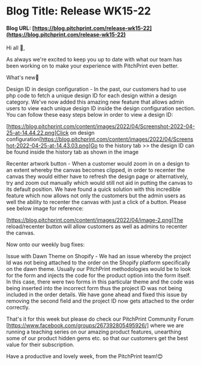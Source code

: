 # **Blog Title**: Release WK15-22

#### **Blog URL:** [https://blog.pitchprint.com/release-wk15-22](https://blog.pitchprint.com/release-wk15-22)

Hi all 👋,

As always we're excited to keep you up to date with what our team has been working on to make your experience with PitchPrint even better.

What's new🚀

Design ID in design configuration - In the past, our customers had to use php code to fetch a unique design ID for each design within a
design category. We've now added this amazing new feature that allows admin users to view each unique design ID inside the design
configuration section. You can follow these easy steps below in order to view a design ID:

[https://blog.pitchprint.com/content/images/2022/04/Screenshot-2022-04-25-at-14.44.22.png]Click on design
configuration[https://blog.pitchprint.com/content/images/2022/04/Screenshot-2022-04-25-at-14.43.03.png]Go to the history tab >> the design
ID can be found inside the history tab as shown in the image

Recenter artwork button - When a customer would zoom in on a design to an extent whereby the canvas becomes clipped, in order to recenter
the canvas they would either have to refresh the design page or alternatively, try and zoom out manually which would still not aid in
putting the canvas to its default position. We have found a quick solution with this incredible feature which now allows not only the
customers but the admin users as well the ability to recenter the canvas with just a click of a button. Please see below image for
reference:

[https://blog.pitchprint.com/content/images/2022/04/image-2.png]The reload/recenter button will allow customers as well as admins to
recenter the canvas.

Now onto our weekly bug fixes:

Issue with Dawn Theme on Shopify - We had an issue whereby the project Id was not being attached to the order on the Shopify platform
specifically on the dawn theme. Usually our PitchPrint methodologies would be to look for the form and injects the code for the product
option into the form itself. In this case, there were two forms in this particular theme and the code was being inserted into the incorrect
form thus the project ID was not being included in the order details. We have gone ahead and fixed this issue by removing the second field
and the project ID now gets attached to the order correctly.

That's it for this week but please do check our PitchPrint Community Forum [https://www.facebook.com/groups/267392805495926/] where we are
running a teaching series on our amazing product features, unearthing some of our product hidden gems etc. so that our customers get the
best value for their subscription.

Have a productive and lovely week, from the PitchPrint team!😊

